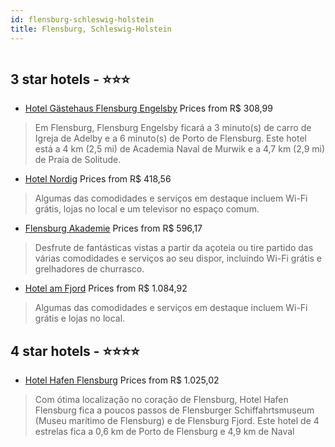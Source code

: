 ```yaml
---
id: flensburg-schleswig-holstein
title: Flensburg, Schleswig-Holstein
---
```


<center><img src="https://i.travelapi.com/hotels/3000000/2690000/2688600/2688597/6115ece2_z.jpg" alt="" /></center>


##  3 star hotels - ⭐️⭐️⭐️

-    [Hotel Gästehaus Flensburg Engelsby](https://www.hurb.com/br/aud/https://www.hurb.com/br/hotels/flensburg/hotel-gastehaus-flensburg-engelsby-HT-K6T9?cmp=18055) Prices from R$ 308,99
   > Em Flensburg, Flensburg Engelsby ficará a 3 minuto(s) de carro de Igreja de Adelby e a 6 minuto(s) de Porto de Flensburg. Este hotel está a 4 km (2,5 mi) de Academia Naval de Murwik e a 4,7 km (2,9 mi) de Praia de Solitude.
-    [Hotel Nordig](https://www.hurb.com/br/aud/https://www.hurb.com/br/hotels/flensburg/hotel-nordig-HT-5H2V?cmp=18055) Prices from R$ 418,56
   > Algumas das comodidades e serviços em destaque incluem Wi-Fi grátis, lojas no local e um televisor no espaço comum.
-    [Flensburg Akademie](https://www.hurb.com/br/aud/https://www.hurb.com/br/hotels/flensburg/flensburg-akademie-HT-KFNS?cmp=18055) Prices from R$ 596,17
   > Desfrute de fantásticas vistas a partir da açoteia ou tire partido das várias comodidades e serviços ao seu dispor, incluindo Wi-Fi grátis e grelhadores de churrasco.
-    [Hotel am Fjord](https://www.hurb.com/br/aud/https://www.hurb.com/br/hotels/flensburg/hotel-am-fjord-HT-QK4D?cmp=18055) Prices from R$ 1.084,92
   > Algumas das comodidades e serviços em destaque incluem Wi-Fi grátis e lojas no local.

##  4 star hotels - ⭐️⭐️⭐️⭐️

-    [Hotel Hafen Flensburg](https://www.hurb.com/br/aud/https://www.hurb.com/br/hotels/flensburg/hotel-hafen-flensburg-HT-O6QG?cmp=18055) Prices from R$ 1.025,02
   > Com ótima localização no coração de Flensburg, Hotel Hafen Flensburg fica a poucos passos de Flensburger Schiffahrtsmuseum (Museu marítimo de Flensburg) e de Flensburg Fjord.  Este hotel de 4 estrelas fica a 0,6 km de Porto de Flensburg e 4,9 km de Naval 
